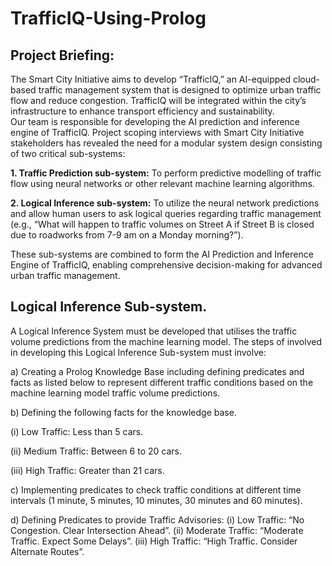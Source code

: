 # TrafficIQ-Using-Prolog

## Project Briefing:  

The Smart City Initiative aims to develop “TrafficIQ,” an AI-equipped cloud-based traffic management system that is designed to optimize urban traffic flow and reduce congestion. TrafficIQ will be integrated within the city’s infrastructure to enhance transport efficiency and sustainability.  
Our team is responsible for developing the AI prediction and inference engine of TrafficIQ. Project scoping interviews with Smart City Initiative stakeholders has revealed the need for a modular system design consisting of two critical sub-systems: 

**1. Traffic Prediction sub-system:** To perform predictive modelling of traffic flow using neural networks or other relevant machine learning algorithms. 

**2. Logical Inference sub-system:** To utilize the neural network predictions and allow human users to ask logical queries regarding traffic management (e.g., “What will happen to traffic volumes on Street A if Street B is closed due to roadworks from 7-9 am on a Monday morning?”). 

These sub-systems are combined to form the AI Prediction and Inference Engine of TrafficIQ, enabling comprehensive decision-making for advanced urban traffic management. 

## Logical Inference Sub-system. 

A Logical Inference System must be developed that utilises the traffic volume predictions from the machine learning model. The steps of involved in developing this Logical Inference Sub-system must involve:

a) Creating a Prolog Knowledge Base including defining predicates and facts as listed below to represent different traffic conditions based on the machine learning model traffic volume predictions. 

b) Defining the following facts for the knowledge base. 
  
  (i) Low Traffic: Less than 5 cars. 
  
  (ii) Medium Traffic: Between 6 to 20 cars. 
  
  (iii) High Traffic: Greater than 21 cars. 

c) Implementing predicates to check traffic conditions at different time intervals (1 minute, 5 minutes, 10 minutes, 30 minutes and 60 minutes). 

d) Defining Predicates to provide Traffic Advisories: 
(i) Low Traffic: “No Congestion. Clear Intersection Ahead”.
(ii) Moderate Traffic: “Moderate Traffic. Expect Some Delays”.
(iii) High Traffic: “High Traffic. Consider Alternate Routes”.  
 
 
